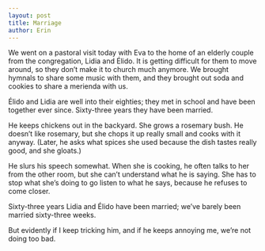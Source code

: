 ```yaml
---
layout: post
title: Marriage
author: Erin
---
```


We went on a pastoral visit today with Eva to the home of an elderly couple
from the congregation, Lidia and Élido. It is getting difficult for them to
move around, so they don’t make it to church much anymore. We brought
hymnals to share some music with them, and they brought out soda and cookies
to share a merienda with us.

Élido and Lidia are well into their eighties; they met in school and have
been together ever since. Sixty-three years they have been married.

He keeps chickens out in the backyard. She grows a rosemary bush. He doesn’t
like rosemary, but she chops it up really small and cooks with it anyway.
(Later, he asks what spices she used because the dish tastes really good,
and she gloats.)

He slurs his speech somewhat. When she is cooking, he often talks to her
from the other room, but she can’t understand what he is saying. She has to
stop what she’s doing to go listen to what he says, because he refuses to
come closer.

Sixty-three years Lidia and Élido have been married; we’ve barely been
married sixty-three weeks.

But evidently if I keep tricking him, and if he keeps annoying me, we’re not
doing too bad.

